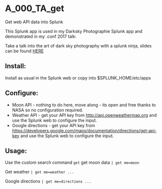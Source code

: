 # A_000_TA_get

Get web API data into Splunk

This Splunk app is used in my Darksky Photographie Splunk app and demonstrated in my .conf 2017 talk:

Take a talk into the art of dark sky photography with a splunk ninja, slides can be found [HERE](https://conf.splunk.com/files/2017/slides/take-a-talk-into-the-art-of-dark-sky-photography-with-a-splunk-ninja.pdf)


## Install:
Install as usual in the Splunk web or copy into $SPLUNK_HOME/etc/apps

## Configure:

* Moon API - nothing to do here, move along - its open and free thanks to NASA so no configuration required.
* Weather API - get your API key from http://api.openweathermap.org and use the Splunk web to configure the input.
* Google directions - get your API key from https://developers.google.com/maps/documentation/directions/get-api-key and use the Splunk web to configure the input.

## Usage:
Use the custom search command `get`
 get moon data ```| get me=moon ```
 
 Get weather ```| get me=weather ... ```
 
 Google directions ```| get me=directions ...```
